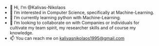 - 👋 Hi, I’m @Kalivas-Nikolaos
- 👀 I’m interested in Computer Science, specifically at Machine-Learning.
- 🌱 I’m currently learning python with Machine-Learning.
- 💞️ I’m looking to collaborate on with Companies or individuals for cultivate my team spirit, my researcher skills and of course my knowledge.
- 📫 You can reach me on kalivasnikolaos1995@gmail.com

<!---
Kalivas-Nikolaos/Kalivas-Nikolaos is a ✨ special ✨ repository because its `README.md` (this file) appears on your GitHub profile.
You can click the Preview link to take a look at your changes.
--->
